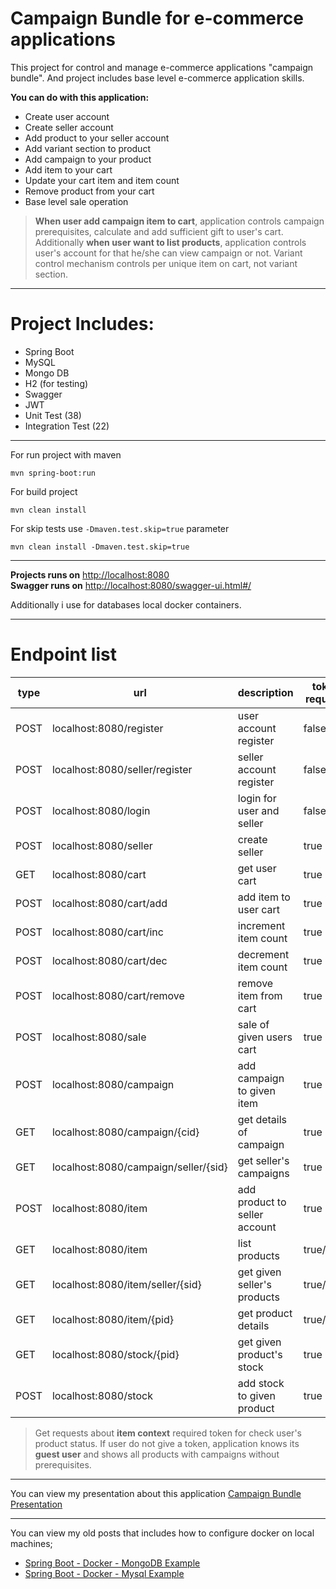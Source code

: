 # Campaign Bundle for e-commerce applications

This project for control and manage e-commerce applications "campaign bundle". And project includes base level e-commerce application skills.

  
**You can do with this application:**
 * Create user account
 * Create seller account
 * Add product to your seller account
 * Add variant section to product
 * Add campaign to your product
 * Add item to your cart
 * Update your cart item and item count
 * Remove product from your cart
 * Base level sale operation
 
  
> **When user add campaign item to cart**, application controls campaign prerequisites, calculate and add sufficient gift to user's cart. 
Additionally **when user want to list products**, application controls user's account for that he/she can view campaign or not.
Variant control mechanism controls per unique item on cart, not variant section.

***

# Project Includes:
 * Spring Boot
 * MySQL
 * Mongo DB
 * H2 (for testing)
 * Swagger
 * JWT
 * Unit Test (38)
 * Integration Test (22)
 
***

For run project with maven
```
mvn spring-boot:run
```

For build project
```
mvn clean install
```

For skip tests use `-Dmaven.test.skip=true` parameter
```
mvn clean install -Dmaven.test.skip=true
```  

***

**Projects runs on** [http://localhost:8080](http://localhost:8080)  
**Swagger runs on** [http://localhost:8080/swagger-ui.html#/](http://localhost:8080/swagger-ui.html#/)

Additionally i use for databases local docker containers. 

***
# Endpoint list  

|type|url                                 |description                  |token required|
|----|------------------------------------|-----------------------------|--------------|
|POST|localhost:8080/register             |user account register        |false         |
|POST|localhost:8080/seller/register      |seller account register      |false         |
|POST|localhost:8080/login                |login for user and seller    |false         |
|POST|localhost:8080/seller               |create seller                |true          |
|GET |localhost:8080/cart                 |get user cart                |true          |
|POST|localhost:8080/cart/add             |add item to user cart        |true          |
|POST|localhost:8080/cart/inc             |increment item count         |true          |
|POST|localhost:8080/cart/dec             |decrement item count         |true          |
|POST|localhost:8080/cart/remove          |remove item from cart        |true          |
|POST|localhost:8080/sale                 |sale of given users cart     |true          |
|POST|localhost:8080/campaign             |add campaign to given item   |true          |
|GET |localhost:8080/campaign/{cid}       |get details of campaign      |true          |
|GET |localhost:8080/campaign/seller/{sid}|get seller's campaigns       |true          |
|POST|localhost:8080/item                 |add product to seller account|true          |
|GET |localhost:8080/item                 |list products                |true/false    |
|GET |localhost:8080/item/seller/{sid}    |get given seller's products  |true/false    |
|GET |localhost:8080/item/{pid}           |get product details          |true/false    |
|GET |localhost:8080/stock/{pid}          |get given product's stock    |true          |
|POST|localhost:8080/stock                |add stock to given product   |true          |

> Get requests about **item context** required token for check user's product status. If user do not give a token, application knows its **guest user** and shows all products with campaigns without prerequisites.

***

You can view my presentation about this application [Campaign Bundle Presentation](https://drive.google.com/file/d/1xz1dMn45Fe0tVb49xy33yN-MIBhACH8x/view?usp=sharing)

***

You can view my old posts that includes how to configure docker on local machines;

- [Spring Boot - Docker - MongoDB Example](https://github.com/EmreErinc/spring-mongodb-docker-example)  
- [Spring Boot - Docker - Mysql Example](https://github.com/EmreErinc/spring-mysql-docker-example)
